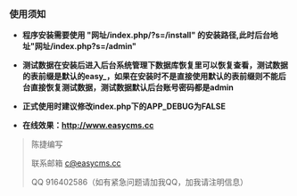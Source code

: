 ### 使用须知

- **程序安装需要使用 "网址/index.php/?s=/install" 的安装路径,此时后台地址"网址/index.php?s=/admin"** 

- **测试数据在安装后进入后台系统管理下数据库恢复里可以恢复查看，测试数据的表前缀是默认的easy_，如果在安装时不是直接使用默认的表前缀则不能后台直接恢复测试数据，测试数据默认后台账号密码都是admin** 

- **正式使用时建议修改index.php下的APP_DEBUG为FALSE** 

- **在线效果：http://www.easycms.cc**

>陈捷编写
>
>联系邮箱 c@easycms.cc
>
>QQ 916402586（如有紧急问题请加我QQ，加我请注明信息）
